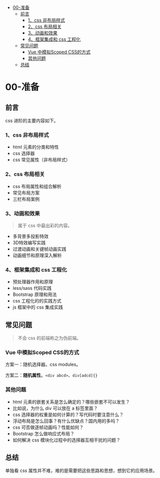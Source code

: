 - [00-准备](#00-准备)
  - [前言](#前言)
    - [1、css 非布局样式](#1css-非布局样式)
    - [2、css 布局相关](#2css-布局相关)
    - [3、动画和效果](#3动画和效果)
    - [4、框架集成和 css 工程化](#4框架集成和-css-工程化)
  - [常见问题](#常见问题)
    - [Vue 中模拟Scoped CSS的方式](#vue-中模拟scoped-css的方式)
    - [其他问题](#其他问题)
  - [总结](#总结)

# 00-准备

## 前言

css 进阶的主要内容如下。

### 1、css 非布局样式

- html 元素的分类和特性
- css 选择器
- css 常见属性（非布局样式）

### 2、css 布局相关

- css 布局属性和组合解析
- 常见布局方案
- 三栏布局案例

### 3、动画和效果

> 属于 css 中最出彩的内容。

- 多背景多投影特效
- 3D特效编写实践
- 过渡动画和关键帧动画实践
- 动画细节和原理深入解析

### 4、框架集成和 css 工程化

- 预处理器作用和原理
- less/sass 代码实践
- Bootstrap 原理和用法
- css 工程化的的实践方式
- js 框架中的 css 集成实践

## 常见问题

> 不会 css 的前端称之为伪前端。

### Vue 中模拟Scoped CSS的方式

方案一：随机选择器。css modules。

方案二：**随机属性**。`<div abcd>`、`div[adcd]{}`

### 其他问题

- html 元素的嵌套关系是怎么确定的？哪些嵌套不可以发生？
- 比如说，为什么 div 可以放在 a 标签里面？
- css 选择器的权重是如何计算的？写代码时要注意什么？
- 浮动布局是怎么回事？有什么优缺点？国内用的多吗？
- css 可否做逐帧动画吗？性能如何？
- Bootstrap 怎么做响应式布局？
- 如何解决 css 模块化过程中的选择器互相干扰的问题？

## 总结

单独看 css 属性并不难，难的是需要把这些思路和思想，想到它的应用场景。